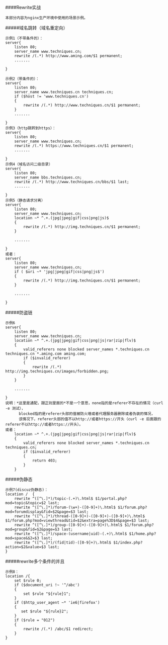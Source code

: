 ####Rewrite实战
    
    本部分内容为nginx生产环境中使用的场景示例。
    
#####域名跳转（域名重定向）

    示例1（不带条件的）：
    server{
        listen 80;
        server_name www.techniques.cn;
        rewrite /(.*) http://www.aming.com/$1 permanent;
        .......
        
    }
    
    示例2（带条件的）：
    server{
        listen 80;
        server_name www.techniques.cn techniques.cn;
        if ($host != 'www.techniques.cn')
        {
            rewrite /(.*) http://www.techniques.cn/$1 permanent;
        }
        .......
        
    }
    示例3（http跳转到https）：
    server{
        listen 80;
        server_name www.techniques.cn;
        rewrite /(.*) https://www.techniques.cn/$1 permanent;
        .......
        
    }
    示例4（域名访问二级目录）
    server{
        listen 80;
        server_name bbs.techniques.cn;
        rewrite /(.*) http://www.techniques.cn/bbs/$1 last;
        .......
        
    }
    示例5（静态请求分离）
    server{
        listen 80;
        server_name www.techniques.cn;
        location ~* ^.+.(jpg|jpeg|gif|css|png|js)$
        {
            rewrite /(.*) http://img.techniques.cn/$1 permanent;
        }

        .......
        
    }
    或者：
    server{
        listen 80;
        server_name www.techniques.cn;
        if ( $uri ~* 'jpg|jpeg|gif|css|png|js$')
        {
            rewrite /(.*) http://img.techniques.cn/$1 permanent;
        }

        .......
        
    }
    
#####防盗链

    示例6
    server{
        listen 80;
        server_name www.techniques.cn;
        location ~* ^.+.(jpg|jpeg|gif|css|png|js|rar|zip|flv)$
        {
            valid_referers none blocked server_names *.techniques.cn techniques.cn *.aming.com aming.com;
            if ($invalid_referer)
            {
                rewrite /(.*) http://img.techniques.cn/images/forbidden.png;
            }
        }

        .......
        
    }
    说明：*这里是通配，跟正则里面的*不是一个意思，none指的是referer不存在的情况（curl -e 测试），
          blocked指的是referer头部的值被防火墙或者代理服务器删除或者伪装的情况，
          该情况下，referer头部的值不以http://或者https://开头（curl -e 后面跟的referer不以http://或者https://开头）。
    或者：
        location ~* ^.+.(jpg|jpeg|gif|css|png|js|rar|zip|flv)$
        {
            valid_referers none blocked server_names *.techniques.cn techniques.cn;
            if ($invalid_referer)
            {
                return 403;
            }
        }
    

#####伪静态

    示例7(discuz伪静态)：
    location /  {
        rewrite ^([^\.]*)/topic-(.+)\.html$ $1/portal.php?mod=topic&topic=$2 last;
        rewrite ^([^\.]*)/forum-(\w+)-([0-9]+)\.html$ $1/forum.php?mod=forumdisplay&fid=$2&page=$3 last;
        rewrite ^([^\.]*)/thread-([0-9]+)-([0-9]+)-([0-9]+)\.html$ $1/forum.php?mod=viewthread&tid=$2&extra=page%3D$4&page=$3 last;
        rewrite ^([^\.]*)/group-([0-9]+)-([0-9]+)\.html$ $1/forum.php?mod=group&fid=$2&page=$3 last;
        rewrite ^([^\.]*)/space-(username|uid)-(.+)\.html$ $1/home.php?mod=space&$2=$3 last;
        rewrite ^([^\.]*)/(fid|tid)-([0-9]+)\.html$ $1/index.php?action=$2&value=$3 last;
    }
    
#####rewrite多个条件的并且

    示例8：
    location /{
        set $rule 0;
        if ($document_uri !~ '^/abc')
        {
            set $rule "${rule}1";
        }
        if ($http_user_agent ~* 'ie6|firefox')
        {
           set $rule "${rule}2";
        }
        if ($rule = "012")
        {
            rewrite /(.*) /abc/$1 redirect;
        }
    }
    